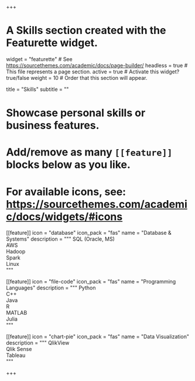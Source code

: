 +++
# A Skills section created with the Featurette widget.
widget = "featurette"  # See https://sourcethemes.com/academic/docs/page-builder/
headless = true  # This file represents a page section.
active = true  # Activate this widget? true/false
weight = 10  # Order that this section will appear.

title = "Skills"
subtitle = ""

# Showcase personal skills or business features.
# 
# Add/remove as many `[[feature]]` blocks below as you like.
# 
# For available icons, see: https://sourcethemes.com/academic/docs/widgets/#icons

[[feature]]
  icon = "database"
  icon_pack = "fas"
  name = "Database & Systems"
  description = """
  SQL (Oracle, MS) <br/>
  AWS <br/>
  Hadoop <br/>
  Spark <br/>
  Linux <br/>
  """
  
[[feature]]
  icon = "file-code"
  icon_pack = "fas"
  name = "Programming Languages"
  description = """
  Python <br/>
  C++ <br/>
  Java <br/>
  R <br/>
  MATLAB <br/>
  Julia <br/>
  """
  
[[feature]]
  icon = "chart-pie"
  icon_pack = "fas"
  name = "Data Visualization"
  description = """
  QlikView <br/>
  Qlik Sense <br/>
  Tableau <br/>
  """

+++
